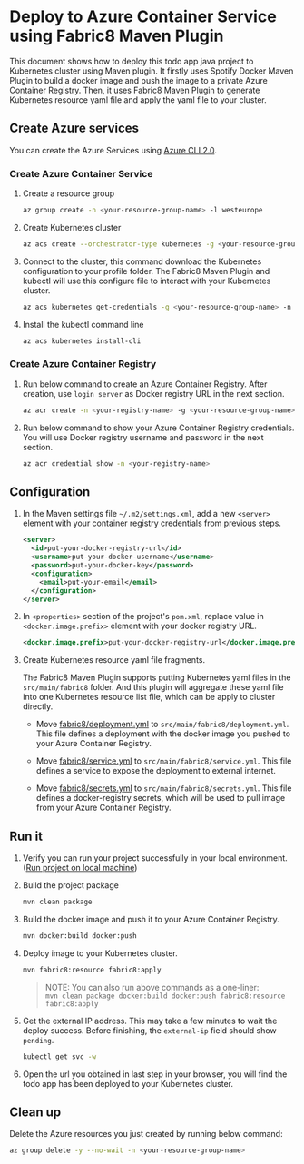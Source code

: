 # Deploy to Azure Container Service using Fabric8 Maven Plugin

This document shows how to deploy this todo app java project to Kubernetes cluster using Maven plugin.
It firstly uses Spotify Docker Maven Plugin to build a docker image and push the image to a private Azure Container Registry.
Then, it uses Fabric8 Maven Plugin to generate Kubernetes resource yaml file and apply the yaml file to your cluster.

## Create Azure services

You can create the Azure Services using [Azure CLI 2.0](https://docs.microsoft.com/en-us/cli/azure/install-azure-cli?view=azure-cli-latest).

### Create Azure Container Service

1. Create a resource group

    ```bash
    az group create -n <your-resource-group-name> -l westeurope
    ```

1. Create Kubernetes cluster

    ```bash
    az acs create --orchestrator-type kubernetes -g <your-resource-group-name> -n <your-kubernetes-cluster-name> --generate-ssh-keys
    ```

1. Connect to the cluster, this command download the Kubernetes configuration to your profile folder. The Fabric8 Maven Plugin and kubectl will use this configure file to interact with your Kubernetes cluster.

    ```bash
    az acs kubernetes get-credentials -g <your-resource-group-name> -n <your-kubernetes-cluster-name>
    ```

1. Install the kubectl command line

    ```bash
    az acs kubernetes install-cli
    ```

### Create Azure Container Registry

1. Run below command to create an Azure Container Registry.
After creation, use `login server` as Docker registry URL in the next section.

   ```bash
   az acr create -n <your-registry-name> -g <your-resource-group-name>
   ```

1. Run below command to show your Azure Container Registry credentials.
You will use Docker registry username and password in the next section.

    ```bash
    az acr credential show -n <your-registry-name>
    ```

## Configuration

1. In the Maven settings file `~/.m2/settings.xml`, add a new `<server>` element with your container registry credentials from previous steps.

    ```xml
    <server>
      <id>put-your-docker-registry-url</id>
      <username>put-your-docker-username</username>
      <password>put-your-docker-key</password>
      <configuration>
        <email>put-your-email</email>
      </configuration>
    </server>
    ```

1. In `<properties>` section of the project's `pom.xml`, replace value in `<docker.image.prefix>` element with your docker registry URL.

    ```xml
    <docker.image.prefix>put-your-docker-registry-url</docker.image.prefix>
    ```

1. Create Kubernetes resource yaml file fragments. 

    The Fabric8 Maven Plugin supports putting Kubernetes yaml files in the `src/main/fabric8` folder. And this plugin will aggregate these yaml file into one Kubernetes resource list file, which can be apply to cluster directly.

    * Move [fabric8/deployment.yml](../resources/fabric8/deployment.yml) to `src/main/fabric8/deployment.yml`. This file defines a deployment with the docker image you pushed to your Azure Container Registry.

    * Move [fabric8/service.yml](../resources/fabric8/service.yml) to `src/main/fabric8/service.yml`. This file defines a service to expose the deployment to external internet.

    * Move [fabric8/secrets.yml](../resources/fabric8/secrets.yml) to `src/main/fabric8/secrets.yml`. This file defines a docker-registry secrets, which will be used to pull image from your Azure Container Registry.


## Run it
1. Verify you can run your project successfully in your local environment. ([Run project on local machine](../../README.md))

1. Build the project package

    ```bash
    mvn clean package
    ```

1. Build the docker image and push it to your Azure Container Registry.

    ```bash
    mvn docker:build docker:push
    ```

1. Deploy image to your Kubernetes cluster.

    ```bash
    mvn fabric8:resource fabric8:apply
    ```

    > NOTE: You can also run above commands as a one-liner:  
    > `mvn clean package docker:build docker:push fabric8:resource fabric8:apply`

1. Get the external IP address. This may take a few minutes to wait the deploy success. Before finishing, the `external-ip` field should show `pending`.

    ```bash
    kubectl get svc -w
    ```

1. Open the url you obtained in last step in your browser, you will find the todo app has been deployed to your Kubernetes cluster. 

## Clean up

Delete the Azure resources you just created by running below command:

```bash
az group delete -y --no-wait -n <your-resource-group-name>
```
